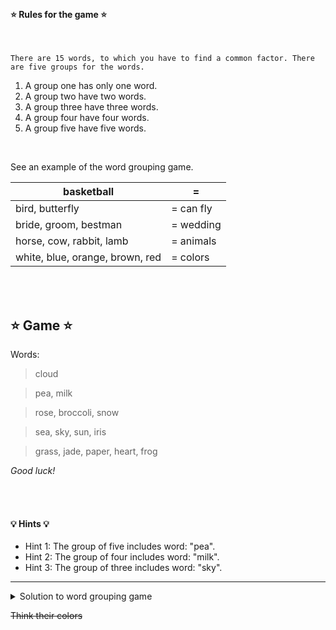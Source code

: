 <br>

#### 	⭐ Rules for the game 	⭐

<br>

```
There are 15 words, to which you have to find a common factor. There are five groups for the words.
```
1. A group one has only one word.
2. A group two have two words.
3. A group three have three words.
4. A group four have four words.
5. A group five have five words. 

<br>

See an example of the word grouping game.

| basketball       | =        |
| -----------------|-------------| 
| bird, butterfly  | = can fly| 
| bride, groom, bestman | = wedding| 
| horse, cow, rabbit, lamb | = animals| 
| white, blue, orange, brown, red | = colors| 


<br>
<br>

##	⭐ Game ⭐


Words:
>cloud 

>pea, milk

>rose, broccoli, snow

>sea, sky, sun, iris

>grass, jade, paper, heart, frog

*Good luck!*

<br>
<br>


#### 💡 Hints 💡 
* Hint 1: The group of five includes word: "pea".
* Hint 2: The group of four includes word: "milk".
* Hint 3: The group of three includes word: "sky".

---

<details>
<summary>Solution to word grouping game</summary>

🟡 🔴 🔵 ⚪ 🟢 

</details>

~~Think their colors~~